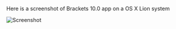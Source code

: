 Here is a screenshot of Brackets 10.0 app on a OS X Lion system

![Screenshot](http://toogy.fr/brackets10-screenshot.png)